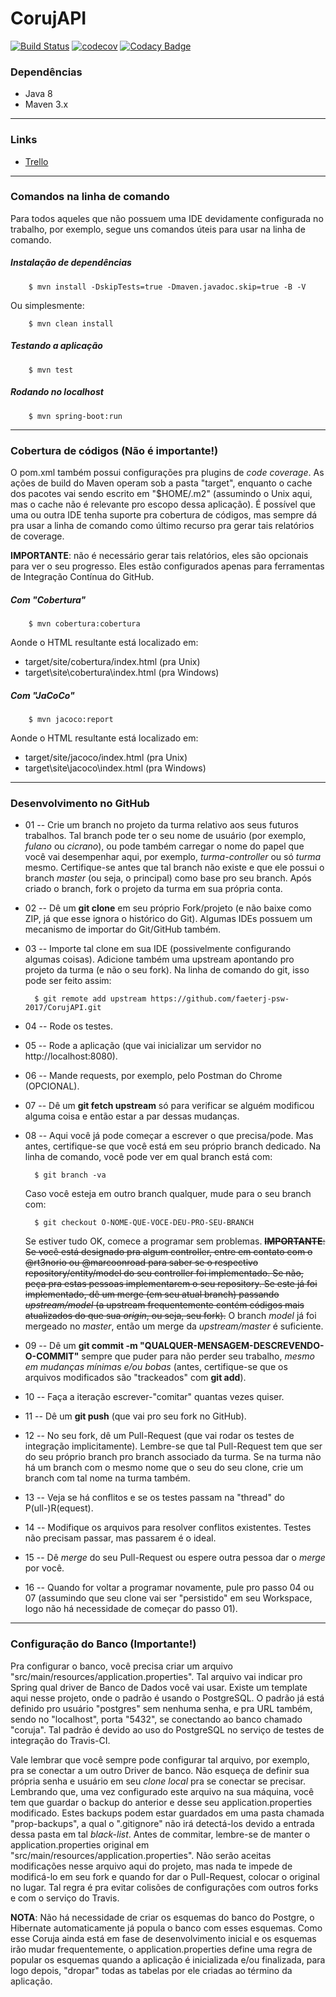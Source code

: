 # CorujAPI

[![Build Status](https://travis-ci.org/faeterj-psw-2017/CorujAPI.svg?branch=master)](https://travis-ci.org/faeterj-psw-2017/CorujAPI)
[![codecov](https://codecov.io/gh/faeterj-psw-2017/CorujAPI/branch/master/graph/badge.svg)](https://codecov.io/gh/faeterj-psw-2017/CorujAPI)
[![Codacy Badge](https://api.codacy.com/project/badge/Grade/1ad00727a0ed47cd98a8bd603ff10971)](https://www.codacy.com/app/marcoonroad/CorujAPI_2?utm_source=github.com&utm_medium=referral&utm_content=faeterj-psw-2017/CorujAPI&utm_campaign=badger)

### Dependências

+ Java 8
+ Maven 3.x

---

### Links

+ [Trello](https://trello.com/faeterjpsw2017noite)

---

### Comandos na linha de comando

Para todos aqueles que não possuem uma IDE devidamente configurada no trabalho, por exemplo,
segue uns comandos úteis para usar na linha de comando.

##### Instalação de dependências

        $ mvn install -DskipTests=true -Dmaven.javadoc.skip=true -B -V

Ou simplesmente:

        $ mvn clean install

##### Testando a aplicação

        $ mvn test

##### Rodando no localhost

        $ mvn spring-boot:run

---

### Cobertura de códigos (Não é importante!)

O pom.xml também possui configurações pra plugins de _code coverage_. As ações de
build do Maven operam sob a pasta "target", enquanto o cache dos pacotes vai sendo
escrito em "$HOME/.m2" (assumindo o Unix aqui, mas o cache não é relevante pro
escopo dessa aplicação). É possível que uma ou outra IDE tenha suporte pra cobertura
de códigos, mas sempre dá pra usar a linha de comando como último recurso pra gerar
tais relatórios de coverage.

**IMPORTANTE**: não é necessário gerar tais relatórios, eles são opcionais para ver
o seu progresso. Eles estão configurados apenas para ferramentas de Integração Contínua
do GitHub.

##### Com "Cobertura"

        $ mvn cobertura:cobertura

Aonde o HTML resultante está localizado em:

* target/site/cobertura/index.html (pra Unix)
* target\site\cobertura\index.html (pra Windows)

##### Com "JaCoCo"

        $ mvn jacoco:report

Aonde o HTML resultante está localizado em:

* target/site/jacoco/index.html (pra Unix)
* target\site\jacoco\index.html (pra Windows)

---

### Desenvolvimento no GitHub

* 01 -- Crie um branch no projeto da turma relativo aos seus futuros trabalhos. Tal branch pode
  ter o seu nome de usuário (por exemplo, _fulano_ ou _cicrano_), ou pode também carregar o nome
  do papel que você vai desempenhar aqui, por exemplo, _turma-controller_ ou só _turma_ mesmo.
  Certifique-se antes que tal branch não existe e que ele possui o branch _master_ (ou seja, o
  principal) como base pro seu branch. Após criado o branch, fork o projeto da turma em sua
  própria conta.
* 02 -- Dê um **git clone** em seu próprio Fork/projeto (e não baixe como ZIP, já que
  esse ignora o histórico do Git). Algumas IDEs possuem um mecanismo de importar do Git/GitHub
  também.
* 03 -- Importe tal clone em sua IDE (possivelmente configurando algumas coisas). Adicione também
  uma upstream apontando pro projeto da turma (e não o seu fork). Na linha de comando do git, isso
  pode ser feito assim:

        $ git remote add upstream https://github.com/faeterj-psw-2017/CorujAPI.git

* 04 -- Rode os testes.
* 05 -- Rode a aplicação (que vai inicializar um servidor no http://localhost:8080).
* 06 -- Mande requests, por exemplo, pelo Postman do Chrome (OPCIONAL).
* 07 -- Dê um **git fetch upstream** só para verificar se alguém modificou alguma coisa e então
  estar a par dessas mudanças.
* 08 -- Aqui você já pode começar a escrever o que precisa/pode. Mas antes, certifique-se que você
  está em seu próprio branch dedicado. Na linha de comando, você pode ver em qual branch está com:
  
        $ git branch -va

  Caso você esteja em outro branch qualquer, mude para o seu branch com:
  
        $ git checkout O-NOME-QUE-VOCE-DEU-PRO-SEU-BRANCH

  Se estiver tudo OK, comece a programar sem problemas. ~~**IMPORTANTE**: Se você está designado pra
  algum controller, entre em contato com o @rt3norio ou @marcoonroad para saber se o respectivo
  repository/entity/model do seu controller foi implementado. Se não, peça pra estas pessoas implementarem
  o seu repository. Se este já foi implementado, dê um merge (em seu atual branch) passando _upstream/model_
  (a upstream frequentemente contém códigos mais atualizados do que sua _origin_, ou seja, seu fork).~~ O branch
  _model_ já foi mergeado no _master_, então um merge da _upstream/master_ é suficiente.

* 09 -- Dê um **git commit -m "QUALQUER-MENSAGEM-DESCREVENDO-O-COMMIT"** sempre que puder para não
  perder seu trabalho, _mesmo em mudanças mínimas e/ou bobas_ (antes, certifique-se que os arquivos
  modificados são "trackeados" com **git add**).
* 10 -- Faça a iteração escrever-"comitar" quantas vezes quiser.
* 11 -- Dê um **git push** (que vai pro seu fork no GitHub).
* 12 -- No seu fork, dê um Pull-Request (que vai rodar os testes de integração implicitamente). Lembre-se
  que tal Pull-Request tem que ser do seu próprio branch pro branch associado da turma. Se na turma não
  há um branch com o mesmo nome que o seu do seu clone, crie um branch com tal nome na turma também.
* 13 -- Veja se há conflitos e se os testes passam na "thread" do P(ull-)R(equest).
* 14 -- Modifique os arquivos para resolver conflitos existentes. Testes não precisam passar, mas
  passarem é o ideal.
* 15 -- Dê _merge_ do seu Pull-Request ou espere outra pessoa dar o _merge_ por você.
* 16 -- Quando for voltar a programar novamente, pule pro passo 04 ou 07 (assumindo que seu clone
  vai ser "persistido" em seu Workspace, logo não há necessidade de começar do passo 01).

---

### Configuração do Banco (Importante!)

Pra configurar o banco, você precisa criar um arquivo "src/main/resources/application.properties". Tal
arquivo vai indicar pro Spring qual driver de Banco de Dados você vai usar. Existe um template aqui
nesse projeto, onde o padrão é usando o PostgreSQL. O padrão já está definido pro usuário "postgres"
sem nenhuma senha, e pra URL também, sendo no "localhost", porta "5432", se conectando ao banco chamado
"coruja". Tal padrão é devido ao uso do PostgreSQL no serviço de testes de integração do Travis-CI.

Vale lembrar que você sempre pode configurar tal arquivo, por exemplo, pra se conectar a um outro Driver
de banco. Não esqueça de definir sua própria senha e usuário em seu _clone local_ pra se conectar se precisar.
Lembrando que, uma vez configurado este arquivo na sua máquina, você tem que guardar o backup do anterior
e desse seu application.properties modificado. Estes backups podem estar guardados em uma pasta chamada
"prop-backups", a qual o ".gitignore" não irá detectá-los devido a entrada dessa pasta em tal _black-list_.
Antes de commitar, lembre-se de manter o application.properties original em "src/main/resources/application.properties".
Não serão aceitas modificações nesse arquivo aqui do projeto, mas nada te impede de modificá-lo em seu fork
e quando for dar o Pull-Request, colocar o original no lugar. Tal regra é pra evitar colisões de configurações
com outros forks e com o serviço do Travis.

__NOTA__: Não há necessidade de criar os esquemas do banco do Postgre, o Hibernate automaticamente já popula o
banco com esses esquemas. Como esse Coruja ainda está em fase de desenvolvimento inicial e os esquemas irão mudar
frequentemente, o application.properties define uma regra de popular os esquemas quando a aplicação é inicializada
e/ou finalizada, para logo depois, "dropar" todas as tabelas por ele criadas ao término da aplicação.
